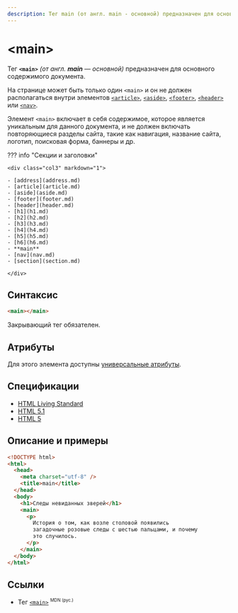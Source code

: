 ```yaml
---
description: Тег main (от англ. main - основной) предназначен для основного содержимого документа
---
```


# &lt;main&gt;

Тег **`<main>`** _(от англ. **main** — основной)_ предназначен для основного содержимого документа.

На странице может быть только один `<main>` и он не должен располагаться внутри элементов [`<article>`](article.md), [`<aside>`](aside.md), [`<footer>`](footer.md), [`<header>`](header.md) или [`<nav>`](nav.md).

Элемент `<main>` включает в себя содержимое, которое является уникальным для данного документа, и не должен включать повторяющиеся разделы сайта, такие как навигация, название сайта, логотип, поисковая форма, баннеры и др.

??? info "Секции и заголовки"

    <div class="col3" markdown="1">

    - [address](address.md)
    - [article](article.md)
    - [aside](aside.md)
    - [footer](footer.md)
    - [header](header.md)
    - [h1](h1.md)
    - [h2](h2.md)
    - [h3](h3.md)
    - [h4](h4.md)
    - [h5](h5.md)
    - [h6](h6.md)
    - **main**
    - [nav](nav.md)
    - [section](section.md)

    </div>

## Синтаксис

```html
<main></main>
```

Закрывающий тег обязателен.

## Атрибуты

Для этого элемента доступны [универсальные атрибуты](uni-attr.md).

## Спецификации

- [HTML Living Standard](https://html.spec.whatwg.org/multipage/#semantics.html#the-main-element)
- [HTML 5.1](https://www.w3.org/TR/2016/REC-html51-20161101/grouping-content.html#the-main-element)
- [HTML 5](http://www.w3.org/TR/html5/grouping-content.html#the-main-element)

## Описание и примеры

```html
<!DOCTYPE html>
<html>
  <head>
    <meta charset="utf-8" />
    <title>main</title>
  </head>
  <body>
    <h1>Следы невиданных зверей</h1>
    <main>
      <p>
        История о том, как возле столовой появились
        загадочные розовые следы с шестью пальцами, и почему
        это случилось.
      </p>
    </main>
  </body>
</html>
```

## Ссылки

- Тег [`<main>`](https://developer.mozilla.org/ru/docs/Web/HTML/Element/main) <sup><small>MDN (рус.)</small></sup>
